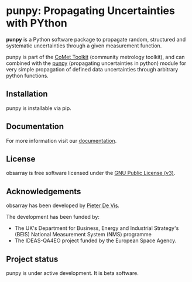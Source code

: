 # punpy: Propagating Uncertainties with PYthon

**punpy** is a Python software package to propagate random, structured and systematic uncertainties through a given measurement function.

punpy is part of the [CoMet Toolkit](https://www.comet-toolkit.org) (community metrology toolkit), and can combined with the [punpy](https://punpy.readthedocs.io/en/latest/) (propagating uncertainties in python) module for very simple propagation of defined data uncertainties through arbitrary python functions.

## Installation

punpy is installable via pip.

## Documentation

For more information visit our [documentation](https://punpy.readthedocs.io/en/latest).

## License

obsarray is free software licensed under the
[GNU Public License (v3)](./LICENSE).

## Acknowledgements

obsarray has been developed by [Pieter De Vis](https://www.comet-toolkit.org/author/pieter-de-vis/).

The development has been funded by:

* The UK's Department for Business, Energy and Industrial Strategy's (BEIS) National Measurement System (NMS) programme
* The IDEAS-QA4EO project funded by the European Space Agency.

## Project status

punpy is under active development. It is beta software.

